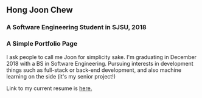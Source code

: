 ## Hong Joon Chew
### A Software Engineering Student in SJSU, 2018

### A Simple Portfolio Page
I ask people to call me Joon for simplicity sake. I'm graduating in December 2018 with a BS in Software Engineering. Pursuing interests in development things such as full-stack or back-end development, and also machine learning on the side (it's my senior project!)

Link to my current resume is [here.](https://github.com/hongjoonchew/hongjoonchew.github.io/blob/master/resume/Resume%20-%20hongjoonchew.pdf)


